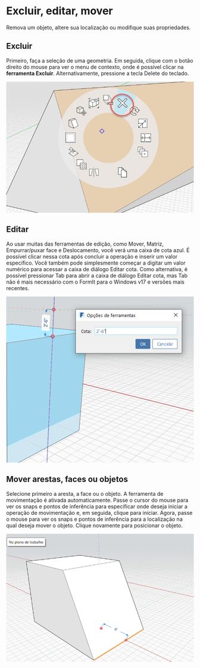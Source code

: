 # Excluir, editar, mover

Remova um objeto, altere sua localização ou modifique suas propriedades.

## Excluir

Primeiro, faça a seleção de uma geometria. Em seguida, clique com o botão direito do mouse para ver o menu de contexto, onde é possível clicar na **ferramenta Excluir**. Alternativamente, pressione a tecla Delete do teclado.

![](../.gitbook/assets/delete%20%281%29.png)

## Editar

Ao usar muitas das ferramentas de edição, como Mover, Matriz, Empurrar/puxar face e Deslocamento, você verá uma caixa de cota azul. É possível clicar nessa cota após concluir a operação e inserir um valor específico. Você também pode simplesmente começar a digitar um valor numérico para acessar a caixa de diálogo Editar cota. Como alternativa, é possível pressionar Tab para abrir a caixa de diálogo Editar cota, mas Tab não é mais necessário com o FormIt para o Windows v17 e versões mais recentes.

![](../.gitbook/assets/edit_dimensions.png)

## Mover arestas, faces ou objetos

Selecione primeiro a aresta, a face ou o objeto. A ferramenta de movimentação é ativada automaticamente. Passe o cursor do mouse para ver os snaps e pontos de inferência para especificar onde deseja iniciar a operação de movimentação e, em seguida, clique para iniciar. Agora, passe o mouse para ver os snaps e pontos de inferência para a localização na qual deseja mover o objeto. Clique novamente para posicionar o objeto.

![](../.gitbook/assets/edit_edge.png)

